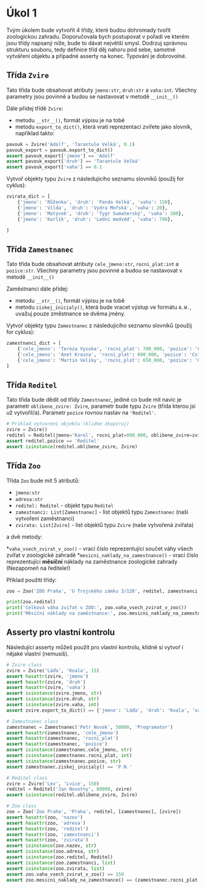 # Úkol 1

Tvým úkolem bude vytvořit 4 třídy, které budou dohromady tvořit zoologickou zahradu. Doporučovala bych postupovat v pořadí ve kterém jsou třídy napsaný níže, bude to dávat největší smysl. Dodrzuj správnou strukturu souboru, tedy definice tříd děj nahoru pod sebe, samotné vytváření objektu a případné asserty na konec. Typování je dobrovolné.

## Třída `Zvire`

Tato třída bude obsahovat atributy `jmeno:str`, `druh:str` a `vaha:int`. Všechny parametry jsou povinné a budou se nastavovat v metodě `__init__()`

Dále přidej třídě `Zvire`:

* metodu `__str__()`, formát výpisu je na tobě
* metodu `export_to_dict()`, která vratí reprezentaci zvířete jako slovník, například takto:

```py
pavouk = Zvire('Adolf', 'Tarantule Velká', 0.1)
pavouk_export = pavouk.export_to_dict()
assert pavouk_export['jmeno'] == 'Adolf'
assert pavouk_export['druh'] == 'Tarantule Velká'
assert pavouk_export['vaha'] == 0.1
```

Vytvoř objekty typu `Zvire` z následujícího seznamu slovníků (použij for cyklus):

```py
zvirata_dict = [
    {'jmeno': 'Růženka', 'druh': 'Panda Velká', 'vaha': 150},
    {'jmeno': 'Vilda', 'druh': 'Vydra Mořská', 'vaha': 20},
    {'jmeno': 'Matýsek', 'druh': 'Tygr Sumaterský', 'vaha': 300},
    {'jmeno': 'Karlík', 'druh': 'Lední medvěd', 'vaha': 700},

]
```

## Třída `Zamestnanec`

Tato třída bude obsahovat atributy `cele_jmeno:str`, `rocni_plat:int` a `pozice:str`. Všechny parametry jsou povinné a budou se nastavovat v metodě `__init__()`

Zaměstnanci dále přidej:

* metodu `__str__()`, formát výpisu je na tobě
* metodu `ziskej_inicialy()`, která bude vracet výstup ve formátu `A.W.`, uvažuj pouze změstnance se dvěma jmény.

Vytvoř objekty typu `Zamestnanec` z následujícího seznamu slovníků (použij for cyklus):

```py
zamestnanci_dict = [
    {'cele_jmeno': 'Tereza Vysoka', 'rocni_plat': 700_000, 'pozice': 'Cvičitelka tygrů'},
    {'cele_jmeno': 'Anet Krasna', 'rocni_plat': 600_000, 'pozice': 'Cvičitelka vyder'},
    {'cele_jmeno': 'Martin Veliky', 'rocni_plat': 650_000, 'pozice': 'Cvičitel ledních medvědů'},
]
```

## Třída `Reditel`

Tato třída bude dědit od třídy `Zamestnanec`, jediné co bude mít navíc je parametr `oblibene_zvire: Zvire`, parametr bude typu `Zvire` (třída kterou jsi už vytvořil/a). Parametr `pozice` rovnou nastav na `'Reditel'`.

```py
# Priklad vytvoreni objektu (klidne zkopiruj)
zvire = Zvire()
reditel = Reditel(jmeno='Karel', rocni_plat=800_000, oblibene_zvire=zvire)
assert reditel.pozice == 'Reditel'
assert isinstance(reditel.oblibene_zvire, Zvire)
```

## Třída `Zoo`

Třída `Zoo` bude mít 5 atributů:

* `jmeno:str`
* `adresa:str`
* `reditel: Reditel` - objekt typu `Reditel`
* `zamestnanci: List[Zamestnanec]` - list objektů typu `Zamestnanec` (naši vytvoření zaměstnanci)
* `zvirata: List[Zvire]` - list objektů typu `Zvire` (naše vytvořená zvířata)

a dvě metody:

*`vaha_vsech_zvirat_v_zoo()` - vrací číslo reprezentující součet váhy všech zvířat v zoologické zahradě
*`mesicni_naklady_na_zamestnance()` - vrací číslo reprezentující **měsíční** náklady na zaměstnance zoologické zahrady (Nezapomeň na ředitele!)

Příklad použití třídy:

```py
zoo = Zoo('ZOO Praha', 'U Trojského zámku 3/120', reditel, zamestnanci, zvirata)

print(zoo.reditel)
print('Celková váha zvířat v ZOO:', zoo.vaha_vsech_zvirat_v_zoo())
print('Měsíční náklady na zaměstnance:', zoo.mesicni_naklady_na_zamestnance())
```

## Asserty pro vlastní kontrolu

Následující asserty můžeš použít pro vlastní kontrolu, klidně si vytvoř i nějaké vlastní (nemusíš).

```py
# Zvire class
zvire = Zvire('Láďa', 'Koala', 15)
assert hasattr(zvire, 'jmeno')
assert hasattr(zvire, 'druh')
assert hasattr(zvire, 'vaha')
assert isinstance(zvire.jmeno, str)
assert isinstance(zvire.druh, str)
assert isinstance(zvire.vaha, int)
assert zvire.export_to_dict() == {'jmeno': 'Láďa', 'druh': 'Koala', 'vaha': 15}

# Zamestnanec class
zamestnanec = Zamestnanec('Petr Novak', 50000, 'Programator')
assert hasattr(zamestnanec, 'cele_jmeno')
assert hasattr(zamestnanec, 'rocni_plat')
assert hasattr(zamestnanec, 'pozice')
assert isinstance(zamestnanec.cele_jmeno, str)
assert isinstance(zamestnanec.rocni_plat, int)
assert isinstance(zamestnanec.pozice, str)
assert zamestnanec.ziskej_inicialy() == 'P.N.'

# Reditel class
zvire = Zvire('Lev', 'Lvice', 150)
reditel = Reditel('Jan Novotny', 80000, zvire)
assert isinstance(reditel.oblibene_zvire, Zvire)

# Zoo class
zoo = Zoo('Zoo Praha', 'Praha', reditel, [zamestnanec], [zvire])
assert hasattr(zoo, 'nazev')
assert hasattr(zoo, 'adresa')
assert hasattr(zoo, 'reditel')
assert hasattr(zoo, 'zamestnanci')
assert hasattr(zoo, 'zvirata')
assert isinstance(zoo.nazev, str)
assert isinstance(zoo.adresa, str)
assert isinstance(zoo.reditel, Reditel)
assert isinstance(zoo.zamestnanci, list)
assert isinstance(zoo.zvirata, list)
assert zoo.vaha_vsech_zvirat_v_zoo() == 150
assert zoo.mesicni_naklady_na_zamestnance() == (zamestnanec.rocni_plat + reditel.rocni_plat) / 12
```
